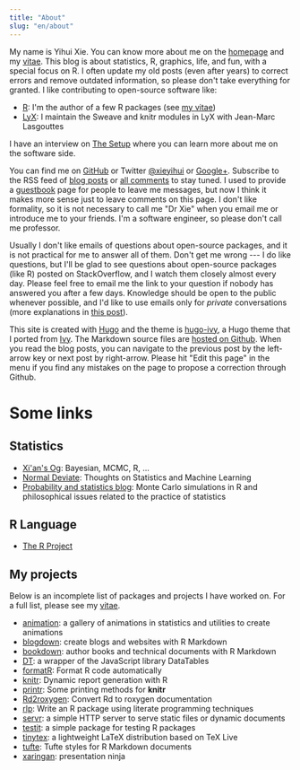 ```yaml
---
title: "About"
slug: "en/about"
---
```


My name is Yihui Xie. You can know more about me on the [homepage](/) and my [vitae](../vitae/). This blog is about statistics, R, graphics, life, and fun, with a special focus on R. I often update my old posts (even after years) to correct errors and remove outdated information, so please don't take everything for granted. I like contributing to open-source software like:

- [R](https://www.r-project.org): I'm the author of a few R packages (see [my vitae](../vitae/))
- [LyX](http://www.lyx.org): I maintain the Sweave and knitr modules in LyX with Jean-Marc Lasgouttes

I have an interview on [The Setup](http://yihui.xie.usesthis.com) where you can learn more about me on the software side.

You can find me on [GitHub](https://github.com/yihui/) or Twitter [@xieyihui](http://twitter.com/xieyihui) or [Google+](https://plus.google.com/u/0/109653178371807724268/posts). Subscribe to the RSS feed of [blog posts](../index.xml) or [all comments](https://yihui.disqus.com/latest.rss) to stay tuned. I used to provide a [guestbook](../guestbook/) page for people to leave me messages, but now I think it makes more sense just to leave comments on this page. I don't like formality, so it is not necessary to call me "Dr Xie" when you email me or introduce me to your friends. I'm a software engineer, so please don't call me professor.

Usually I don't like emails of questions about open-source packages, and it is not practical for me to answer all of them. Don't get me wrong --- I do like questions, but I'll be glad to see questions about open-source packages (like R) posted on StackOverflow, and I watch them closely almost every day. Please feel free to email me the link to your question if nobody has answered you after a few days. Knowledge should be open to the public whenever possible, and I'd like to use emails only for _private_ conversations (more explanations in [this post](/en/2017/08/so-gh-email/)).

This site is created with [Hugo](https://gohugo.io) and the theme is [hugo-ivy](https://github.com/yihui/hugo-ivy), a Hugo theme that I ported from [Ivy](https://github.com/dmulholland/ivy). The Markdown source files are [hosted on Github](https://github.com/rbind/yihui). When you read the blog posts, you can navigate to the previous post by the left-arrow key or next post by right-arrow. Please hit "Edit this page" in the menu if you find any mistakes on the page to propose a correction through Github.

# Some links

## Statistics

- [Xi'an's Og](http://xianblog.wordpress.com/): Bayesian, MCMC, R, ...
- [Normal Deviate](http://normaldeviate.wordpress.com/): Thoughts on Statistics and Machine Learning
- [Probability and statistics blog](http://www.statisticsblog.com/): Monte Carlo simulations in R and philosophical issues related to the practice of statistics

## R Language

- [The R Project](http://www.r-project.org/)

## My projects

Below is an incomplete list of packages and projects I have worked on. For a full list, please see my [vitae](../vitae).

- [animation](/animation/): a gallery of animations in statistics and utilities to create animations
- [blogdown](https://github.com/rstudio/blogdown): create blogs and websites with R Markdown
- [bookdown](https://bookdown.org): author books and technical documents with R Markdown
- [DT](https://github.com/rstudio/DT): a wrapper of the JavaScript library DataTables
- [formatR](/formatr/): Format R code automatically
- [knitr](/knitr/): Dynamic report generation with R
- [printr](/printr/): Some printing methods for **knitr**
- [Rd2roxygen](/Rd2roxygen/): Convert Rd to roxygen documentation
- [rlp](/rlp/): Write an R package using literate programming techniques
- [servr](https://github.com/yihui/servr): a simple HTTP server to serve static files or dynamic documents
- [testit](https://github.com/yihui/testit): a simple package for testing R packages
- [tinytex](/tinytex/): a lightweight LaTeX distribution based on TeX Live
- [tufte](https://github.com/rstudio/tufte): Tufte styles for R Markdown documents
- [xaringan](https://github.com/yihui/xaringan): presentation ninja
